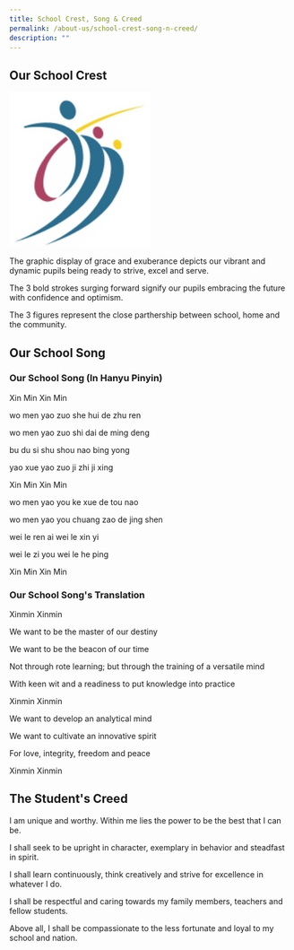 ```yaml
---
title: School Crest, Song & Creed
permalink: /about-us/school-crest-song-n-creed/
description: ""
---
```

Our School Crest
----------------

<style>  
img {  
  display: block;  
  margin-left: auto;  
  margin-right: auto;  
}  
</style>  
<body><img src="/images/schlogo_big.jpeg" alt="School Crest" style="width:50%;">  
  
</body>

The graphic display of grace and exuberance depicts our vibrant and dynamic pupils being ready to strive, excel and serve.

  

The 3 bold strokes surging forward signify our pupils embracing the future with confidence and optimism.

  

The 3 figures represent the close parthership between school, home and the community.

Our School Song
---------------

### Our School Song (In Hanyu Pinyin)

Xin Min Xin Min

wo men yao zuo she hui de zhu ren

wo men yao zuo shi dai de ming deng

bu du si shu shou nao bing yong

yao xue yao zuo ji zhi ji xing

Xin Min Xin Min

wo men yao you ke xue de tou nao

wo men yao you chuang zao de jing shen

wei le ren ai wei le xin yi

wei le zi you wei le he ping

Xin Min Xin Min

  

### Our School Song's Translation

Xinmin Xinmin

We want to be the master of our destiny

We want to be the beacon of our time

Not through rote learning; but through the training of a versatile mind

With keen wit and a readiness to put knowledge into practice

Xinmin Xinmin

We want to develop an analytical mind

We want to cultivate an innovative spirit

For love, integrity, freedom and peace

Xinmin Xinmin

The Student's Creed
-------------------

I am unique and worthy. Within me lies the power to be the best that I can be.

I shall seek to be upright in character, exemplary in behavior and steadfast in spirit.

I shall learn continuously, think creatively and strive for excellence in whatever I do.

I shall be respectful and caring towards my family members, teachers and fellow students.

Above all, I shall be compassionate to the less fortunate and loyal to my school and nation.